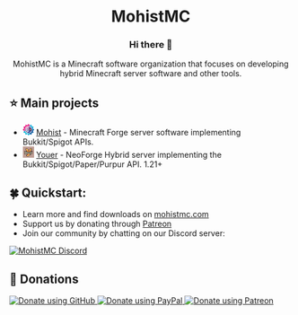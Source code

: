 <p align="center">
  <h1 align="center">MohistMC</h1>
</p>

<h3 align="center">Hi there 👋</h3>
<p align="center">MohistMC is a Minecraft software organization that focuses on developing hybrid Minecraft server software and other tools.</p>

## ⭐ Main projects
- <img src="/img/mohist.webp" width="20" />&nbsp;[Mohist](https://github.com/MohistMC/Mohist) - Minecraft Forge server software implementing Bukkit/Spigot APIs.
- <img src="/img/youer.webp" width="20" />&nbsp;[Youer](https://github.com/MohistMC/Youer) - NeoForge Hybrid server implementing the Bukkit/Spigot/Paper/Purpur API. 1.21+

## 🍀 Quickstart:
- Learn more and find downloads on [mohistmc.com](https://mohistmc.com/)
- Support us by donating through [Patreon](https://www.patreon.com/c/mohistmc)
- Join our community by chatting on our Discord server:

<a href="https://discord.gg/mohistmc">
         <img alt="MohistMC Discord" src="https://discord.com/api/guilds/311256119005937665/widget.png?style=banner2">
</a>

## 🎉 Donations

<a href="https://github.com/sponsors/MohistMC">
  <img height="32px" alt="Donate using GitHub" src="https://img.shields.io/badge/github%20sponsors-30363D?style=for-the-badge&logo=GitHub-Sponsors" />
</a>
<a href="https://www.paypal.com/paypalme/Mgazul">
  <img height="32px" alt="Donate using PayPal" src="https://img.shields.io/badge/paypal-30363D?style=for-the-badge&logo=PayPal" />
</a>
<a href="https://www.patreon.com/c/mohistmc">
  <img height="32px" alt="Donate using Patreon" src="https://img.shields.io/badge/Patreon-30363D?style=for-the-badge&logo=Patreon" />
</a>
